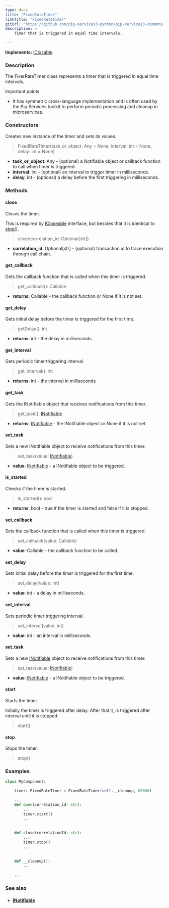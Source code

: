 ```yaml
---
type: docs
title: "FixedRateTimer"
linkTitle: "FixedRateTimer"
gitUrl: "https://github.com/pip-services3-python/pip-services3-commons-python"
description: >
    Timer that is triggered in equal time intervals.

---
```


**Implements:** [IClosable](../iclosable)

### Description

The FixerRateTimer class represents a timer that is triggered in equal time intervals.

Important points

- It has symmetric cross-language implementation and is often used by the Pip.Services toolkit to perform periodic processing and cleanup in microservices.

### Constructors
Creates new instance of the timer and sets its values.

> FixedRateTimer(task_or_object: Any = None, interval: int = None, delay: int = None)

- **task_or_object**: Any - (optional) a Notifiable object or callback function to call when timer is triggered.
- **interval**: int - (optional) an interval to trigger timer in milliseconds.
- **delay**: int - (optional) a delay before the first triggering in milliseconds.

### Methods

#### close
Closes the timer.

This is required by [ICloseable](../icloseable) interface,
but besides that it is identical to [stop()](#stop).

> close(correlation_id: Optional[str])

- **correlation_id**: Optional[str] - (optional) transaction id to trace execution through call chain.

#### get_callback
Gets the callback function that is called when this timer is triggered.

> get_callback(): Callable

- **returns**: Callable - the callback function or None if it is not set. 


#### get_delay
Gets initial delay before the timer is triggered for the first time.

> getDelay(): int

- **returns**: int - the delay in milliseconds.

#### get_interval
Gets periodic timer triggering interval.

> get_interval(): int

- **returns**: int - the interval in milliseconds


#### get_task
Gets the INotifiable object that receives notifications from this timer.

> get_task(): [INotifiable](../inotifiable)

- **returns**: [INotifiable](../inotifiable) - the INotifiable object or None if it is not set.


#### set_task
Sets a new INotifiable object to receive notifications from this timer.

> set_task(value: [INotifiable](../inotifiable))

- **value**: [INotifiable](../inotifiable) - a INotifiable object to be triggered.

#### is_started
Checks if the timer is started.

> is_started(): bool

- **returns**: bool - true if the timer is started and false if it is stopped.

#### set_callback
Sets the callback function that is called when this timer is triggered.

> set_callback(value: Callable)

- **value**: Callable - the callback function to be called.

#### set_delay
Sets initial delay before the timer is triggered for the first time.

> set_delay(value: int)

- **value**: int - a delay in milliseconds. 

#### set_interval
Sets periodic timer triggering interval.

> set_interval(value: int)

- **value**: int - an interval in milliseconds.

#### set_task
Sets a new [INotifiable](../inotifiable) object to receive notifications from this timer.

> set_task(value: [INotifiable](../inotifiable))

- **value**: [INotifiable](../inotifiable) - a INotifiable object to be triggered.

#### start
Starts the timer.

Initially the timer is triggered after delay.
After that it, is triggered after interval until it is stopped.

> start()


#### stop
Stops the timer.

> stop()


### Examples

```python
class MyComponent:

    timer: FixedRateTimer = FixedRateTimer(self.__cleanup, 60000)

    ...
    def open(correlation_id: str): 
        ...
        timer.start()
        ...
    
    
    def close(correlationId: str): 
        ...
        timer.stop()
        ...
    
    
    def __cleanup(): 
        ...
    
    ...

```

### See also
- #### [INotifiable](../inotifiable)
